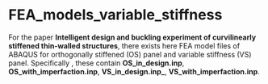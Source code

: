 # FEA_models_variable_stiffness
For the paper **Intelligent design and buckling experiment of curvilinearly stiffened thin-walled structures**, there exists here FEA model files of ABAQUS for orthogonally stiffened (OS) panel and variable stiffness (VS) panel. Specifically , these contain **OS_in_design.inp**, **OS_with_imperfaction.inp**, **VS_in_design.inp_**, **VS_with_imperfaction.inp**.
